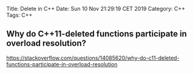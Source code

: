 Title: Delete in C++
Date: Sun 10 Nov 21:29:19 CET 2019
Category: C++
Tags: C++

## Why do C++11-deleted functions participate in overload resolution?
https://stackoverflow.com/questions/14085620/why-do-c11-deleted-functions-participate-in-overload-resolution

